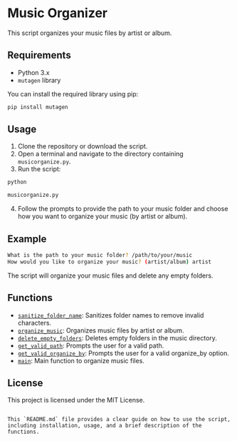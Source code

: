 # Music Organizer

This script organizes your music files by artist or album.

## Requirements

- Python 3.x
- `mutagen` library

You can install the required library using pip:

```sh
pip install mutagen
```

## Usage

1. Clone the repository or download the script.
2. Open a terminal and navigate to the directory containing `musicorganize.py`.
3. Run the script:

```sh
python 

musicorganize.py


```

4. Follow the prompts to provide the path to your music folder and choose how you want to organize your music (by artist or album).

## Example

```sh
What is the path to your music folder? /path/to/your/music
How would you like to organize your music? (artist/album) artist
```

The script will organize your music files and delete any empty folders.

## Functions

- [`sanitize_folder_name`](musicorganize.py): Sanitizes folder names to remove invalid characters.
- [`organize_music`](musicorganize.py): Organizes music files by artist or album.
- [`delete_empty_folders`](musicorganize.py): Deletes empty folders in the music directory.
- [`get_valid_path`](musicorganize.py): Prompts the user for a valid path.
- [`get_valid_organize_by`](musicorganize.py): Prompts the user for a valid organize_by option.
- [`main`](musicorganize.py): Main function to organize music files.

## License

This project is licensed under the MIT License.
```

This `README.md` file provides a clear guide on how to use the script, including installation, usage, and a brief description of the functions.